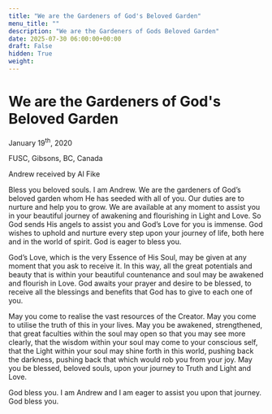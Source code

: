 ```yaml
---
title: "We are the Gardeners of God's Beloved Garden"
menu_title: ""
description: "We are the Gardeners of Gods Beloved Garden"
date: 2025-07-30 06:00:00+00:00
draft: False
hidden: True
weight:
---
```

# We are the Gardeners of God's Beloved Garden

January 19<sup>th</sup>, 2020

FUSC, Gibsons, BC, Canada

Andrew received by Al Fike

Bless you beloved souls. I am Andrew. We are the gardeners of God’s beloved garden whom He has seeded with all of you. Our duties are to nurture and help you to grow. We are available at any moment to assist you in your beautiful journey of awakening and flourishing in Light and Love. So God sends His angels to assist you and God’s Love for you is immense. God wishes to uphold and nurture every step upon your journey of life, both here and in the world of spirit. God is eager to bless you.

God’s Love, which is the very Essence of His Soul, may be given at any moment that you ask to receive it. In this way, all the great potentials and beauty that is within your beautiful countenance and soul may be awakened and flourish in Love. God awaits your prayer and desire to be blessed, to receive all the blessings and benefits that God has to give to each one of you.

May you come to realise the vast resources of the Creator. May you come to utilise the truth of this in your lives. May you be awakened, strengthened, that great faculties within the soul may open so that you may see more clearly, that the wisdom within your soul may come to your conscious self, that the Light within your soul may shine forth in this world, pushing back the darkness, pushing back that which would rob you from your joy. May you be blessed, beloved souls, upon your journey to Truth and Light and Love.

God bless you. I am Andrew and I am eager to assist you upon that journey. God bless you.
